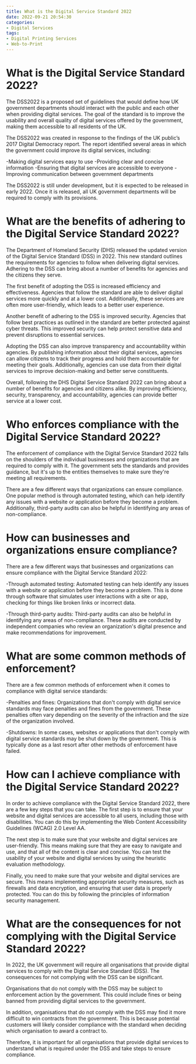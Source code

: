 ```yaml
---
title: What is the Digital Service Standard 2022
date: 2022-09-21 20:54:30
categories:
- Digital Services
tags:
- Digital Printing Services
- Web-to-Print
---
```



#  What is the Digital Service Standard 2022?

The DSS2022 is a proposed set of guidelines that would define how UK government departments should interact with the public and each other when providing digital services. The goal of the standard is to improve the usability and overall quality of digital services offered by the government, making them accessible to all residents of the UK.

The DSS2022 was created in response to the findings of the UK public’s 2017 Digital Democracy report. The report identified several areas in which the government could improve its digital services, including:

-Making digital services easy to use
-Providing clear and concise information
-Ensuring that digital services are accessible to everyone
-Improving communication between government departments

The DSS2022 is still under development, but it is expected to be released in early 2022. Once it is released, all UK government departments will be required to comply with its provisions.

#  What are the benefits of adhering to the Digital Service Standard 2022?

The Department of Homeland Security (DHS) released the updated version of the Digital Service Standard (DSS) in 2022. This new standard outlines the requirements for agencies to follow when delivering digital services. Adhering to the DSS can bring about a number of benefits for agencies and the citizens they serve.

The first benefit of adopting the DSS is increased efficiency and effectiveness. Agencies that follow the standard are able to deliver digital services more quickly and at a lower cost. Additionally, these services are often more user-friendly, which leads to a better user experience.

Another benefit of adhering to the DSS is improved security. Agencies that follow best practices as outlined in the standard are better protected against cyber threats. This improved security can help protect sensitive data and prevent disruptions to essential services.

Adopting the DSS can also improve transparency and accountability within agencies. By publishing information about their digital services, agencies can allow citizens to track their progress and hold them accountable for meeting their goals. Additionally, agencies can use data from their digital services to improve decision-making and better serve constituents.

Overall, following the DHS Digital Service Standard 2022 can bring about a number of benefits for agencies and citizens alike. By improving efficiency, security, transparency, and accountability, agencies can provide better service at a lower cost.

#  Who enforces compliance with the Digital Service Standard 2022?

The enforcement of compliance with the Digital Service Standard 2022 falls on the shoulders of the individual businesses and organizations that are required to comply with it. The government sets the standards and provides guidance, but it's up to the entities themselves to make sure they're meeting all requirements.

There are a few different ways that organizations can ensure compliance. One popular method is through automated testing, which can help identify any issues with a website or application before they become a problem. Additionally, third-party audits can also be helpful in identifying any areas of non-compliance.

# How can businesses and organizations ensure compliance?

There are a few different ways that businesses and organizations can ensure compliance with the Digital Service Standard 2022:

-Through automated testing: Automated testing can help identify any issues with a website or application before they become a problem. This is done through software that simulates user interactions with a site or app, checking for things like broken links or incorrect data.

-Through third-party audits: Third-party audits can also be helpful in identifying any areas of non-compliance. These audits are conducted by independent companies who review an organization's digital presence and make recommendations for improvement.

 # What are some common methods of enforcement?

There are a few common methods of enforcement when it comes to compliance with digital service standards:

-Penalties and fines: Organizations that don't comply with digital service standards may face penalties and fines from the government. These penalties often vary depending on the severity of the infraction and the size of the organization involved.

-Shutdowns: In some cases, websites or applications that don't comply with digital service standards may be shut down by the government. This is typically done as a last resort after other methods of enforcement have failed.

#  How can I achieve compliance with the Digital Service Standard 2022?

In order to achieve compliance with the Digital Service Standard 2022, there are a few key steps that you can take. The first step is to ensure that your website and digital services are accessible to all users, including those with disabilities. You can do this by implementing the Web Content Accessibility Guidelines (WCAG) 2.0 Level AA.

The next step is to make sure that your website and digital services are user-friendly. This means making sure that they are easy to navigate and use, and that all of the content is clear and concise. You can test the usability of your website and digital services by using the heuristic evaluation methodology.

Finally, you need to make sure that your website and digital services are secure. This means implementing appropriate security measures, such as firewalls and data encryption, and ensuring that user data is properly protected. You can do this by following the principles of information security management.

#  What are the consequences for not complying with the Digital Service Standard 2022?

In 2022, the UK government will require all organisations that provide digital services to comply with the Digital Service Standard (DSS). The consequences for not complying with the DSS can be significant.

Organisations that do not comply with the DSS may be subject to enforcement action by the government. This could include fines or being banned from providing digital services to the government.

In addition, organisations that do not comply with the DSS may find it more difficult to win contracts from the government. This is because potential customers will likely consider compliance with the standard when deciding which organisation to award a contract to.

Therefore, it is important for all organisations that provide digital services to understand what is required under the DSS and take steps to ensure compliance.